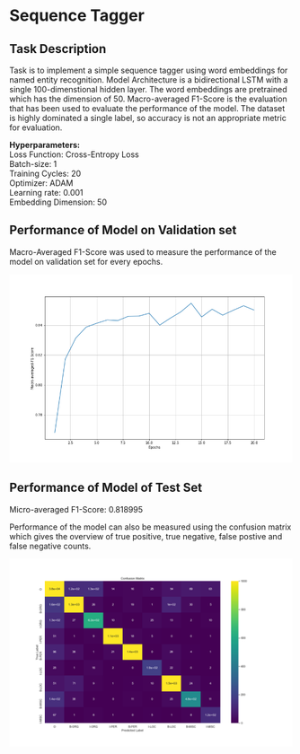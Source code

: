 # Sequence Tagger

## Task Description
Task is to implement a simple sequence tagger using word embeddings for named entity recognition. Model Architecture is a bidirectional LSTM with a single 100-dimenstional hidden layer. The word embeddings are pretrained which has the dimension of 50. Macro-averaged F1-Score is the evaluation that has been used to evaluate the performance of the model. The dataset is highly dominated a single label, so accuracy is not an appropriate metric for evaluation.

<b>Hyperparameters:</b></br>
Loss Function: Cross-Entropy Loss</br>
Batch-size: 1</br>
Training Cycles: 20</br>
Optimizer: ADAM</br>
Learning rate: 0.001</br>
Embedding Dimension: 50</br>

## Performance of Model on Validation set
Macro-Averaged F1-Score was used to measure the performance of the model on validation set for every epochs. 

<img src='img/Macro-averaged-F1-Score.png'/>

## Performance of Model of Test Set

Micro-averaged F1-Score: 0.818995

Performance of the model can also be measured using the confusion matrix which gives the overview of true positive, true negative, false postive and false negative counts.

<img src='img/confusion_matrix.png'/>